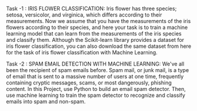 Task -1 : IRIS FLOWER CLASSIFICATION:
Iris flower has three species; setosa, versicolor, and virginica, which differs according to their measurements. 
Now we assume that you have the measurements of the iris flowers according to their species, and here your task is to train a machine learning
model that can learn from the measurements of the iris species and classify them.
Although the Scikit-learn library provides a dataset for iris flower classification, you
can also download the same dataset from here for the task of iris flower classification
with Machine Learning.

Task -2 : SPAM EMAIL DETECTION WITH MACHINE LEARNING:
We've all been the recipient of spam emails before. Spam mail, or junk mail, is a
type of email that is sent to a massive number of users at one time, frequently
containing cryptic messages, scams, or most dangerously, phishing content.
In this Project, use Python to build an email spam detector. Then, use machine
learning to train the spam detector to recognize and classify emails into spam
and non-spam.
